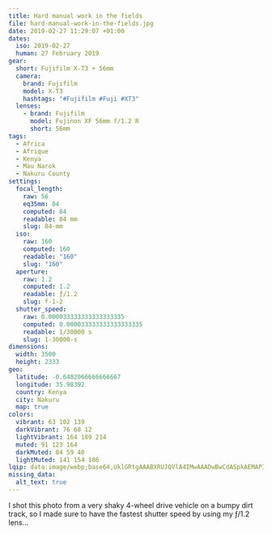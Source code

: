 ```yaml
---
title: Hard manual work in the fields
file: hard-manual-work-in-the-fields.jpg
date: 2019-02-27 11:29:07 +01:00
dates:
  iso: 2019-02-27
  human: 27 February 2019
gear:
  short: Fujifilm X-T3 + 56mm
  camera:
    brand: Fujifilm
    model: X-T3
    hashtags: "#Fujifilm #Fuji #XT3"
  lenses:
    - brand: Fujifilm
      model: Fujinon XF 56mm f/1.2 R
      short: 56mm
tags:
  - Africa
  - Afrique
  - Kenya
  - Mau Narok
  - Nakuru County
settings:
  focal_length:
    raw: 56
    eq35mm: 84
    computed: 84
    readable: 84 mm
    slug: 84-mm
  iso:
    raw: 160
    computed: 160
    readable: "160"
    slug: "160"
  aperture:
    raw: 1.2
    computed: 1.2
    readable: ƒ/1.2
    slug: f-1-2
  shutter_speed:
    raw: 0.000033333333333333335
    computed: 0.000033333333333333335
    readable: 1/30000 s
    slug: 1-30000-s
dimensions:
  width: 3500
  height: 2333
geo:
  latitude: -0.6482066666666667
  longitude: 35.98392
  country: Kenya
  city: Nakuru
  map: true
colors:
  vibrant: 63 102 139
  darkVibrant: 76 68 12
  lightVibrant: 164 189 214
  muted: 91 123 164
  darkMuted: 84 59 40
  lightMuted: 141 154 186
lqip: data:image/webp;base64,UklGRtgAAABXRUJQVlA4IMwAAADwBwCdASpkAEMAP3G4yV+7sDKup1v6q3AuCWUA0QgdMAfqacuIz9vn/0IfNQCRDbbX0SEfNCr34aOYqWwdjZyULA2cPLk+nMAA/tzq7ET9TUhLwxE0mGn1A/P/3JUpo2bWBy8FKa/ILLsYvvo4waPt8qBGa678pOc988VaJPa7cgO6mJnUbDlu0uDpViWsAX03LT0erjYRosqxRebj/689P0qZHS2FsIr1gqHQuRXb2/YVoipp71MvN9uETFn7Kju59uUBFRp/93AAAAA=
missing_data:
  alt_text: true
---
```


I shot this photo from a very shaky 4-wheel drive vehicle on a bumpy dirt track, so I made sure to have the fastest shutter speed by using my ƒ/1.2 lens…
